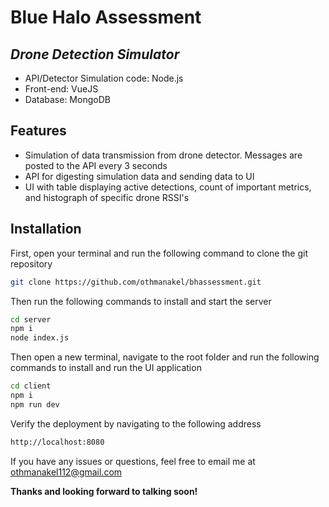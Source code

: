 # Blue Halo Assessment
## _Drone Detection Simulator_

- API/Detector Simulation code: Node.js
- Front-end: VueJS 
- Database: MongoDB

## Features

- Simulation of data transmission from drone detector. Messages are posted to the API every 3 seconds
- API for digesting simulation data and sending data to UI
- UI with table displaying active detections, count of important metrics, and histograph of specific drone RSSI's

## Installation

First, open your terminal and run the following command to clone the git repository
```sh
git clone https://github.com/othmanakel/bhassessment.git
```

Then run the following commands to install and start the server
```sh
cd server
npm i
node index.js
```

Then open a new terminal, navigate to the root folder and run the following commands to install and run the UI application 

```sh
cd client
npm i
npm run dev
```

Verify the deployment by navigating to the following address

```sh
http://localhost:8080
```
If you have any issues or questions, feel free to email me at othmanakel112@gmail.com


**Thanks and looking forward to talking soon!**

